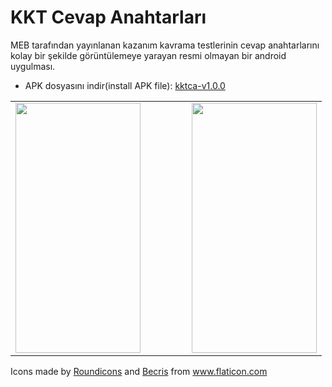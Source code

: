 # KKT Cevap Anahtarları
 MEB tarafından yayınlanan kazanım kavrama testlerinin cevap anahtarlarını kolay bir şekilde görüntülemeye yarayan resmi olmayan bir android uygulması.

- APK dosyasını indir(install APK file): <a id="raw-url" href="https://raw.githubusercontent.com/femrek/kkt_cevap_anahtarlari/master/apks/kktca-v1.0.0.apk">kktca-v1.0.0</a>

<table>
 <td>
  <img src="https://raw.githubusercontent.com/femrek/kkt_cevap_anahtarlari/master/git-assets/Screenshot_20210118-214750.png" width="200" height="400" />
 </td >
 <td width="50">
 </td>
 <td>
  <img src="https://raw.githubusercontent.com/femrek/kkt_cevap_anahtarlari/master/git-assets/Screenshot_20210118-214822.png" width="200"   height="400" />
 </td>

</table>


<div>Icons made by <a href="https://www.flaticon.com/authors/roundicons" title="Roundicons">Roundicons</a> and <a href="https://www.flaticon.com/authors/becris" title="Becris">Becris</a> from <a href="https://www.flaticon.com/" title="Flaticon">www.flaticon.com</a></div>
